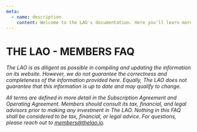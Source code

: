 ```yaml
---
meta:
  - name: description
    content: Welcome to the LAO's documentation. Here you'll learn more about The LAO.
---
```


# THE LAO - MEMBERS FAQ

_The LAO is as diligent as possible in compiling and updating the information on its website. However, we do not guarantee the correctness and completeness of the information provided here. Equally, The LAO does not guarantee that this information is up to date and may qualify to change._

_All terms are defined in more detail in the Subscription Agreement and Operating Agreement.  Members should consult its tax, financial, and legal advisors prior to making any investment in The LAO. Nothing in this FAQ shall be considered to be tax, financial, or legal advice. For questions, please reach out to members@thelao.io._
